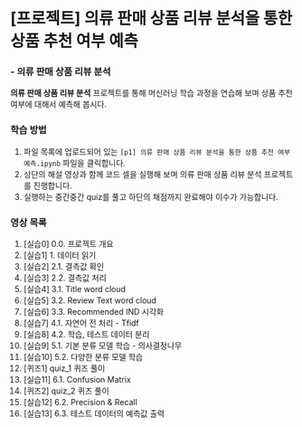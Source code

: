 # [프로젝트] 의류 판매 상품 리뷰 분석을 통한 상품 추천 여부 예측
### - 의류 판매 상품 리뷰 분석
**의류 판매 상품 리뷰 분석** 프로젝트를 통해 머신러닝 학습 과정을 연습해 보며 상품 추천 여부에 대해서 예측해 봅시다.

### 학습 방법

1. 파일 목록에 업로드되어 있는 `[p1] 의류 판매 상품 리뷰 분석을 통한 상품 추천 여부 예측.ipynb` 파일을 클릭합니다.
2. 상단의 해설 영상과 함께 코드 셀을 실행해 보며 의류 판매 상품 리뷰 분석 프로젝트를 진행합니다.
3. 실행하는 중간중간 quiz를 풀고 하단의 채점까지 완료해야 이수가 가능합니다.

### 영상 목록
1. [실습0] 0.0. 프로젝트 개요
2. [실습1] 1. 데이터 읽기
3. [실습2] 2.1. 결측값 확인
4. [실습3] 2.2. 결측값 처리
5. [실습4] 3.1. Title word cloud
6. [실습5] 3.2. Review Text word cloud
7. [실습6] 3.3. Recommended IND 시각화
8. [실습7] 4.1. 자연어 전 처리 - Tfidf
9. [실습8] 4.2. 학습, 테스트 데이터 분리
10. [실습9] 5.1. 기본 분류 모델 학습 - 의사결정나무
11. [실습10] 5.2. 다양한 분류 모델 학습
12. [퀴즈1] quiz_1 퀴즈 풀이
13. [실습11] 6.1. Confusion Matrix
14. [퀴즈2] quiz_2 퀴즈 풀이
15. [실습12] 6.2. Precision & Recall
16. [실습13] 6.3. 테스트 데이터의 예측값 출력
